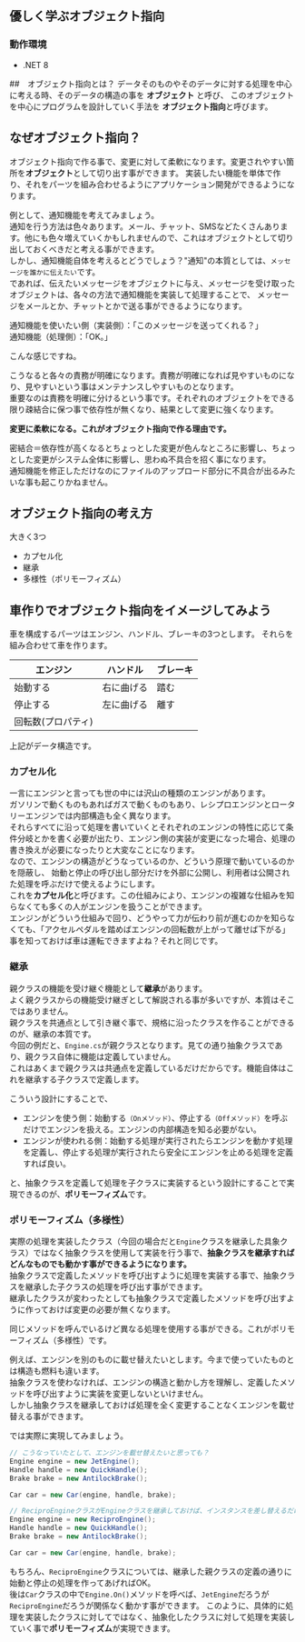 ﻿## 優しく学ぶオブジェクト指向

### 動作環境
- .NET 8

##　オブジェクト指向とは？
データそのものやそのデータに対する処理を中心に考える時、そのデータの構造の事を **オブジェクト** と呼び、
このオブジェクトを中心にプログラムを設計していく手法を **オブジェクト指向**と呼びます。

## なぜオブジェクト指向？
オブジェクト指向で作る事で、変更に対して柔軟になります。変更されやすい箇所を**オブジェクト**として切り出す事ができます。
実装したい機能を単体で作り、それをパーツを組み合わせるようにアプリケーション開発ができるようになります。

例として、通知機能を考えてみましょう。  
通知を行う方法は色々あります。メール、チャット、SMSなどたくさんあります。他にも色々増えていくかもしれませんので、これはオブジェクトとして切り出しておくべきだと考える事ができます。  
しかし、通知機能自体を考えるとどうでしょう？"通知"の本質としては、`メッセージを誰かに伝えたい`です。  
であれば、伝えたいメッセージをオブジェクトに与え、メッセージを受け取ったオブジェクトは、各々の方法で通知機能を実装して処理することで、
メッセージをメールとか、チャットとかで送る事ができるようになります。

通知機能を使いたい側（実装側）：「このメッセージを送ってくれる？」  
通知機能（処理側）：「OK。」

こんな感じですね。

こうなると各々の責務が明確になります。責務が明確になれば見やすいものになり、見やすいという事はメンテナンスしやすいものとなります。  
重要なのは責務を明確に分けるという事です。それぞれのオブジェクトをできる限り疎結合に保つ事で依存性が無くなり、結果として変更に強くなります。

**変更に柔軟になる。これがオブジェクト指向で作る理由です。**

密結合＝依存性が高くなるとちょっとした変更が色んなところに影響し、ちょっとした変更がシステム全体に影響し、思わぬ不具合を招く事になります。  
通知機能を修正しただけなのにファイルのアップロード部分に不具合が出るみたいな事も起こりかねません。

## オブジェクト指向の考え方
大きく3つ

- カプセル化
- 継承
- 多様性（ポリモーフィズム）

## 車作りでオブジェクト指向をイメージしてみよう
車を構成するパーツはエンジン、ハンドル、ブレーキの3つとします。
それらを組み合わせて車を作ります。

| エンジン | ハンドル | ブレーキ |
| -- | -- | -- |
| 始動する | 右に曲げる | 踏む |
| 停止する | 左に曲げる | 離す |
| 回転数(プロパティ) ||| 

上記がデータ構造です。

### カプセル化
一言にエンジンと言っても世の中には沢山の種類のエンジンがあります。  
ガソリンで動くものもあればガスで動くものもあり、レシプロエンジンとロータリーエンジンでは内部構造も全く異なります。  
それらすべてに沿って処理を書いていくとそれぞれのエンジンの特性に応じて条件分岐とかを書く必要が出たり、エンジン側の実装が変更になった場合、処理の書き換えが必要になったりと大変なことになります。  
なので、エンジンの構造がどうなっているのか、どういう原理で動いているのかを隠蔽し、
始動と停止の呼び出し部分だけを外部に公開し、利用者は公開された処理を呼ぶだけで使えるようにします。  
これを**カプセル化**と呼びます。この仕組みにより、エンジンの複雑な仕組みを知らなくても多くの人がエンジンを扱うことができます。  
エンジンがどういう仕組みで回り、どうやって力が伝わり前が進むのかを知らなくても、「アクセルペダルを踏めばエンジンの回転数が上がって離せば下がる」事を知っておけば車は運転できますよね？それと同じです。  

### 継承
親クラスの機能を受け継ぐ機能として**継承**があります。  
よく親クラスからの機能受け継ぎとして解説される事が多いですが、本質はそこではありません。  
親クラスを共通点として引き継ぐ事で、規格に沿ったクラスを作ることができるのが、継承の本質です。  
今回の例だと、`Engine.cs`が親クラスとなります。見ての通り抽象クラスであり、親クラス自体に機能は定義していません。  
これはあくまで親クラスは共通点を定義しているだけだからです。機能自体はこれを継承する子クラスで定義します。  

こういう設計にすることで、
- エンジンを使う側：始動する`（Onメソッド）`、停止する`（Offメソッド）`を呼ぶだけでエンジンを扱える。エンジンの内部構造を知る必要がない。
- エンジンが使われる側：始動する処理が実行されたらエンジンを動かす処理を定義し、停止する処理が実行されたら安全にエンジンを止める処理を定義すれば良い。

と、抽象クラスを定義して処理を子クラスに実装するという設計にすることで実現できるのが、**ポリモーフィズム**です。

### ポリモーフィズム（多様性）
実際の処理を実装したクラス（今回の場合だと`Engine`クラスを継承した具象クラス）ではなく抽象クラスを使用して実装を行う事で、**抽象クラスを継承すればどんなものでも動かす事ができるようになります。**  
抽象クラスで定義したメソッドを呼び出すように処理を実装する事で、抽象クラスを継承した子クラスの処理を呼び出す事ができます。  
継承したクラスが変わったとしても抽象クラスで定義したメソッドを呼び出すように作っておけば変更の必要が無くなります。

同じメソッドを呼んでいるけど異なる処理を使用する事ができる。これがポリモーフィズム（多様性）です。

例えば、エンジンを別のものに載せ替えたいとします。今まで使っていたものとは構造も燃料も違います。  
抽象クラスを使わなければ、エンジンの構造と動かし方を理解し、定義したメソッドを呼び出すように実装を変更しないといけません。  
しかし抽象クラスを継承しておけば処理を全く変更することなくエンジンを載せ替える事ができます。

では実際に実現してみましょう。

```csharp
// こうなっていたとして、エンジンを載せ替えたいと思っても？
Engine engine = new JetEngine();
Handle handle = new QuickHandle();
Brake brake = new AntilockBrake();

Car car = new Car(engine, handle, brake);
```

```csharp
// ReciproEngineクラスがEngineクラスを継承しておけば、インスタンスを差し替えるだけで載せ替え完了。
Engine engine = new ReciproEngine();
Handle handle = new QuickHandle();
Brake brake = new AntilockBrake();

Car car = new Car(engine, handle, brake);
```

もちろん、`ReciproEngine`クラスについては、継承した親クラスの定義の通りに始動と停止の処理を作ってあげればOK。  
後は`Car`クラスの中で`Engine.On()`メソッドを呼べば、`JetEngine`だろうが`ReciproEngine`だろうが関係なく動かす事ができます。
このように、具体的に処理を実装したクラスに対してではなく、抽象化したクラスに対して処理を実装していく事で**ポリモーフィズム**が実現できます。  
